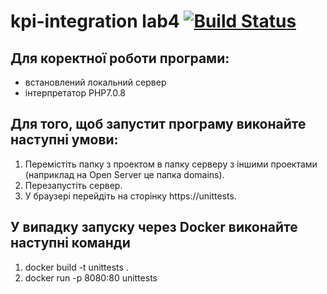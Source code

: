# kpi-integration lab4 [![Build Status](https://travis-ci.org/anashur33/unitTests.svg?branch=master)](https://travis-ci.org/anashur33/unitTests)

## Для коректної роботи програми: 
  * встановлений локальний сервер
  * інтерпретатор РНР7.0.8
  
## Для того, щоб запустит програму виконайте наступні умови:
  1. Перемістіть папку з проектом в папку серверу з іншими проектами (наприклад на Open Server це папка domains).
  2. Перезапустіть сервер.
  3. У браузері перейдіть на сторінку https://unittests.

## У випадку запуску через Docker виконайте наступні команди
  1. docker build -t unittests .
  2. docker run -p 8080:80 unittests
